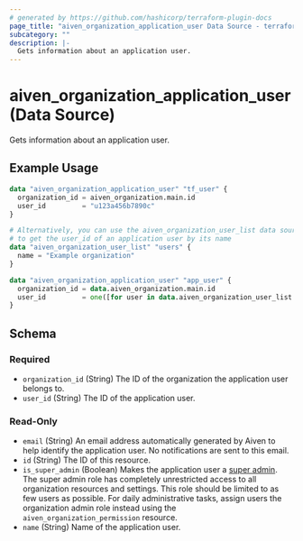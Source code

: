 ```yaml
---
# generated by https://github.com/hashicorp/terraform-plugin-docs
page_title: "aiven_organization_application_user Data Source - terraform-provider-aiven"
subcategory: ""
description: |-
  Gets information about an application user.
---
```


# aiven_organization_application_user (Data Source)

Gets information about an application user.

## Example Usage

```terraform
data "aiven_organization_application_user" "tf_user" {
  organization_id = aiven_organization.main.id
  user_id         = "u123a456b7890c"
}

# Alternatively, you can use the aiven_organization_user_list data source
# to get the user_id of an application user by its name
data "aiven_organization_user_list" "users" {
  name = "Example organization"
}

data "aiven_organization_application_user" "app_user" {
  organization_id = data.aiven_organization.main.id
  user_id         = one([for user in data.aiven_organization_user_list.users.users : user.user_id if user.user_info[0].real_name == "app-user"])
}
```

<!-- schema generated by tfplugindocs -->
## Schema

### Required

- `organization_id` (String) The ID of the organization the application user belongs to.
- `user_id` (String) The ID of the application user.

### Read-Only

- `email` (String) An email address automatically generated by Aiven to help identify the application user. No notifications are sent to this email.
- `id` (String) The ID of this resource.
- `is_super_admin` (Boolean) Makes the application user a [super admin](https://registry.terraform.io/providers/aiven/aiven/latest/docs/resources/organization_application_user_token#scopes-1). The super admin role has completely unrestricted access to all organization resources and settings. This role should be limited to as few users as possible. For daily administrative tasks, assign users the organization admin role instead using the `aiven_organization_permission` resource.
- `name` (String) Name of the application user.
